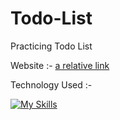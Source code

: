 # Todo-List
Practicing Todo List

Website :- [a relative link](https://rabishkumar-tester.github.io/Todo-List/)

Technology Used :-

[![My Skills](https://skillicons.dev/icons?i=js,html,css)](https://skillicons.dev)
